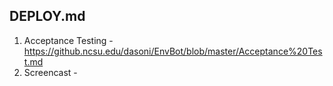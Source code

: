 ## DEPLOY.md

1. Acceptance Testing - https://github.ncsu.edu/dasoni/EnvBot/blob/master/Acceptance%20Test.md
2. Screencast - 
